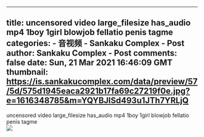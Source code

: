 
---
title: uncensored video large_filesize has_audio mp4 1boy 1girl blowjob fellatio penis tagme
categories: 
    - 音视频
    - Sankaku Complex - Post
author: Sankaku Complex - Post
comments: false
date: Sun, 21 Mar 2021 16:46:09 GMT
thumbnail: https://is.sankakucomplex.com/data/preview/57/5d/575d1945eaca2921b17fa69c27219f0e.jpg?e=1616348785&m=YQYBJISd493u1JTh7YRLjQ
---

<div>   
uncensored video large_filesize has_audio mp4 1boy 1girl blowjob fellatio penis tagme<br> <div xmlns="http://www.w3.org/1999/xhtml"> <a title="uncensored video large_filesize has_audio mp4 1boy 1girl blowjob fellatio penis tagme" target="_blank" href="https://idol.sankakucomplex.com/post/show/767854"> <img src="https://is.sankakucomplex.com/data/preview/57/5d/575d1945eaca2921b17fa69c27219f0e.jpg?e=1616348785&m=YQYBJISd493u1JTh7YRLjQ" referrerpolicy="no-referrer"> </a> </div>   
</div>
            
